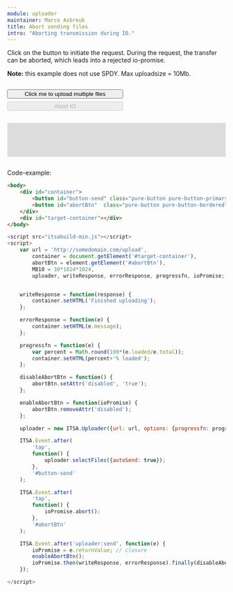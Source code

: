 ```yaml
---
module: uploader
maintainer: Marco Asbreuk
title: Abort sending files
intro: "Aborting transmission during IO."
---
```


<style type="text/css">
    #container {
        margin: 2em 0;
        min-height: 2em;
    }
    #container button {
        margin-top: 0.5em;
        min-width: 16em;
    }
    #target-container {
        margin: 2em 0;
        padding: 1em;
        min-height: 3.6em;
        background-color: #ddd;
    }
    #container button {
        display: block;
        width: 20em;
        margin-top: 0.5em;
    }
</style>

Click on the button to initiate the request. During the request, the transfer can be aborted, which leads into a rejected io-promise.

**Note:** this example does not use SPDY. Max uploadsize = 10Mb.

<div id="container">
    <button id="button-send" class="pure-button pure-button-primary pure-button-bordered">Click me to upload multiple files</button>
    <button id="abortBtn"  class="pure-button pure-button-bordered" disabled="true">Abort IO</button>
</div>
<div id="target-container"></div>

Code-example:

```html
<body>
    <div id="container">
        <button id="button-send" class="pure-button pure-button-primary pure-button-bordered">Click me to upload multiple files</button>
        <button id="abortBtn"  class="pure-button pure-button-bordered" disabled="true">Abort IO</button>
    </div>
    <div id="target-container"></div>
</body>
```

```js
<script src="itsabuild-min.js"></script>
<script>
    var url = 'http://somedomain.com/upload',
        container = document.getElement('#target-container'),
        abortBtn = element.getElement('#abortBtn'),
        MB10 = 10*1024*1024,
        uploader, writeResponse, errorResponse, progressfn, ioPromise;


    writeResponse = function(response) {
        container.setHTML('Finished uploading');
    };

    errorResponse = function(e) {
        container.setHTML(e.message);
    };

    progressfn = function(e) {
        var percent = Math.round(100*(e.loaded/e.total));
        container.setHTML(percent+'% loaded');
    };

    disableAbortBtn = function() {
        abortBtn.setAttr('disabled', 'true');
    };

    enableAbortBtn = function(ioPromise) {
        abortBtn.removeAttr('disabled');
    };

    uploader = new ITSA.Uploader({url: url, options: {progressfn: progressfn}, maxFileSize: MB10});

    ITSA.Event.after(
        'tap',
        function() {
            uploader.selectFiles({autoSend: true});
        },
        '#button-send'
    );

    ITSA.Event.after(
        'tap',
        function() {
            ioPromise.abort();
        },
        '#abortBtn'
    );

    ITSA.Event.after('uploader:send', function(e) {
        ioPromise = e.returnValue; // closure
        enableAbortBtn();
        ioPromise.then(writeResponse, errorResponse).finally(disableAbortBtn);
    });

</script>
```

<script src="../../dist/itsabuild-min.js"></script>
<script>
    var url = 'http://newsite.matrix-wijnen.nl/procesimage',
        container = document.getElement('#target-container'),
        abortBtn = document.getElement('#abortBtn'),
        MB10 = 10*1024*1024,
        uploader, writeResponse, errorResponse, progressfn, ioPromise;


    writeResponse = function(response) {
        container.setHTML('Finished uploading');
    };

    errorResponse = function(e) {
        container.setHTML(e.message);
    };

    progressfn = function(e) {
        var percent = Math.round(100*(e.loaded/e.total));
        container.setHTML(percent+'% loaded');
    };

    disableAbortBtn = function() {
        abortBtn.disable();
    };

    enableAbortBtn = function(ioPromise) {
        abortBtn.enable();
    };

    uploader = new ITSA.Uploader({url: url, options: {progressfn: progressfn}, maxFileSize: MB10});

    ITSA.Event.after(
        'tap',
        function() {
            uploader.selectFiles({autoSend: true});
        },
        '#button-send'
    );

    ITSA.Event.after(
        'tap',
        function() {
            ioPromise.abort();
        },
        '#abortBtn'
    );

    ITSA.Event.after('uploader:send', function(e) {
        ioPromise = e.returnValue; // closure
        enableAbortBtn();
        ioPromise.then(writeResponse, errorResponse).finally(disableAbortBtn);
    });

</script>